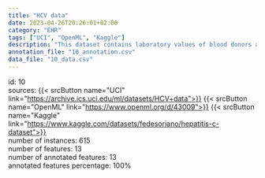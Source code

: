 ```yaml
---
title: "HCV data"
date: 2023-04-26T20:26:01+02:00
category: "EHR"
tags: ["UCI", "OpenML", "Kaggle"]
description: "This dataset contains laboratory values of blood donors and Hepatitis C patients and demographic values like age."
annotation_file: "10_annotation.csv"
data_file: "10_data.csv"
---
```

id: 10 \
sources: {{< srcButton name="UCI" link="https://archive.ics.uci.edu/ml/datasets/HCV+data">}} {{< srcButton name="OpenML" link="https://www.openml.org/d/43009">}} {{< srcButton name="Kaggle" link="https://www.kaggle.com/datasets/fedesoriano/hepatitis-c-dataset">}}  \
number of instances: 615 \
number of features: 13 \
number of annotated features: 13 \
annotated features percentage: 100% 
